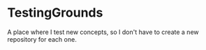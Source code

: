 # TestingGrounds
A place where I test new concepts, so I don't have to create a new repository for each one.

